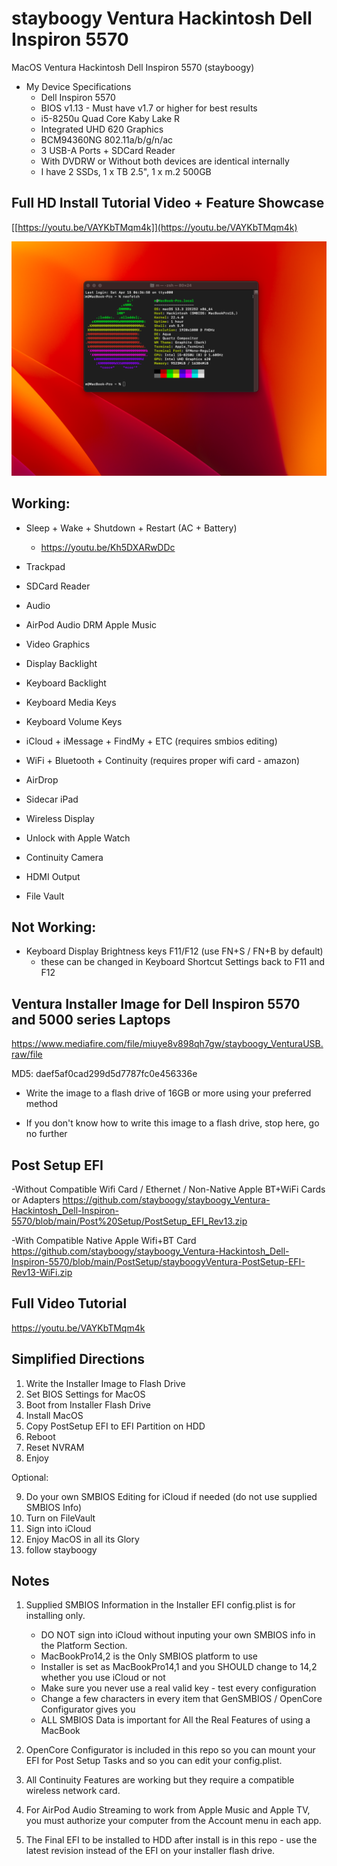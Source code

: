 # stayboogy Ventura Hackintosh Dell Inspiron 5570

MacOS Ventura Hackintosh Dell Inspiron 5570 (stayboogy)

- My Device Specifications 
	- Dell Inspiron 5570
	- BIOS v1.13 - Must have v1.7 or higher for best results
	- i5-8250u Quad Core Kaby Lake R 
	- Integrated UHD 620 Graphics
	- BCM94360NG 802.11a/b/g/n/ac 
	- 3 USB-A Ports + SDCard Reader
	- With DVDRW or Without both devices are identical internally
	- I have 2 SSDs, 1 x TB 2.5", 1 x m.2 500GB
	
## Full HD Install Tutorial Video + Feature Showcase

[[https://youtu.be/VAYKbTMqm4k]](https://youtu.be/VAYKbTMqm4k)

![App Screenshot](https://github.com/stayboogy/stayboogy_Ventura-Hackintosh_Dell-Inspiron-5570/blob/main/neofetch_SystemInfo.png)

## Working:

- Sleep + Wake + Shutdown + Restart (AC + Battery) 
	- https://youtu.be/Kh5DXARwDDc

- Trackpad
- SDCard Reader
- Audio
- AirPod Audio DRM Apple Music
- Video Graphics
- Display Backlight
- Keyboard Backlight
- Keyboard Media Keys
- Keyboard Volume Keys
- iCloud + iMessage + FindMy + ETC (requires smbios editing)
- WiFi + Bluetooth + Continuity (requires proper wifi card - amazon)
- AirDrop
- Sidecar iPad
- Wireless Display
- Unlock with Apple Watch
- Continuity Camera
- HDMI Output
- File Vault

## Not Working:

- Keyboard Display Brightness keys F11/F12 (use FN+S / FN+B by default)
  - these can be changed in Keyboard Shortcut Settings back to F11 and F12

## Ventura Installer Image for Dell Inspiron 5570 and 5000 series Laptops

https://www.mediafire.com/file/miuye8v898qh7gw/stayboogy_VenturaUSB.raw/file

MD5: daef5af0cad299d5d7787fc0e456336e

- Write the image to a flash drive of 16GB or more using your preferred method

- If you don't know how to write this image to a flash drive, stop here, go no further

## Post Setup EFI

-Without Compatible Wifi Card / Ethernet / Non-Native Apple BT+WiFi Cards or Adapters
https://github.com/stayboogy/stayboogy_Ventura-Hackintosh_Dell-Inspiron-5570/blob/main/Post%20Setup/PostSetup_EFI_Rev13.zip

-With Compatible Native Apple Wifi+BT Card
https://github.com/stayboogy/stayboogy_Ventura-Hackintosh_Dell-Inspiron-5570/blob/main/PostSetup/stayboogyVentura-PostSetup-EFI-Rev13-WiFi.zip

## Full Video Tutorial 

https://youtu.be/VAYKbTMqm4k

## Simplified Directions

1) Write the Installer Image to Flash Drive
2) Set BIOS Settings for MacOS
3) Boot from Installer Flash Drive
4) Install MacOS
5) Copy PostSetup EFI to EFI Partition on HDD
6) Reboot
7) Reset NVRAM
8) Enjoy

Optional:

9) Do your own SMBIOS Editing for iCloud if needed (do not use supplied SMBIOS Info)
10) Turn on FileVault
11) Sign into iCloud
12) Enjoy MacOS in all its Glory
13) follow stayboogy

## Notes

1) Supplied SMBIOS Information in the Installer EFI config.plist is for installing only.  
	- DO NOT sign into iCloud without inputing your own SMBIOS info in the Platform Section.
	- MacBookPro14,2 is the Only SMBIOS platform to use
	- Installer is set as MacBookPro14,1 and you SHOULD change to 14,2 whether you use iCloud or not
	- Make sure you never use a real valid key - test every configuration
	- Change a few characters in every item that GenSMBIOS / OpenCore Configurator gives you
	- ALL SMBIOS Data is important for All the Real Features of using a MacBook

2) OpenCore Configurator is included in this repo so you can mount your EFI for Post Setup Tasks and so you can edit your config.plist.

3) All Continuity Features are working but they require a compatible wireless network card.

4) For AirPod Audio Streaming to work from Apple Music and Apple TV, you must authorize your computer from the Account menu in each app.

5) The Final EFI to be installed to HDD after install is in this repo - use the latest revision instead of the EFI on your installer flash drive.
